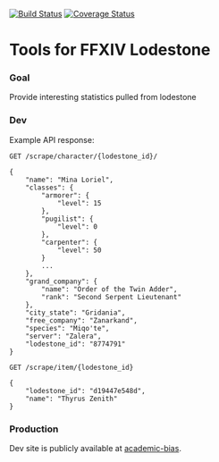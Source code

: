[![Build Status](https://travis-ci.org/Demotivated/ffxiv_lodestone.svg?branch=master)](https://travis-ci.org/Demotivated/ffxiv_lodestone) [![Coverage Status](https://coveralls.io/repos/Demotivated/ffxiv_lodestone/badge.svg?branch=master&service=github)](https://coveralls.io/github/Demotivated/ffxiv_lodestone?branch=master)

# Tools for FFXIV Lodestone

### Goal

Provide interesting statistics pulled from lodestone

### Dev

Example API response:

`GET /scrape/character/{lodestone_id}/`

```
{
    "name": "Mina Loriel",
    "classes": {
        "armorer": {
            "level": 15
        },
        "pugilist": {
            "level": 0
        },
        "carpenter": {
            "level": 50
        }
        ...
    },
    "grand_company": {
        "name": "Order of the Twin Adder",
        "rank": "Second Serpent Lieutenant"
    },
    "city_state": "Gridania",
    "free_company": "Zanarkand",
    "species": "Miqo'te",
    "server": "Zalera",
    "lodestone_id": "8774791"
}
```

`GET /scrape/item/{lodestone_id}`

```
{
    "lodestone_id": "d19447e548d",
    "name": "Thyrus Zenith"
}
```

### Production

Dev site is publicly available at [academic-bias](https://academic-bias.herokuapp.com/).